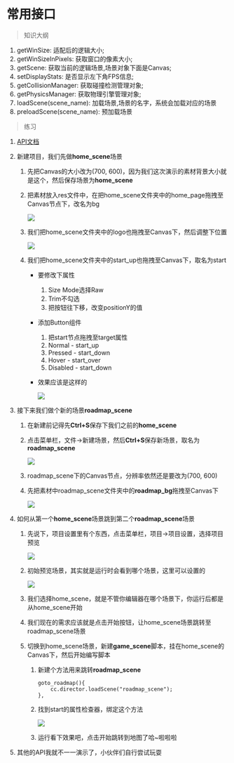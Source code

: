 # 常用接口

> 知识大纲
1. getWinSize: 适配后的逻辑大小;
2. getWinSizeInPixels: 获取窗口的像素大小;
3. getScene: 获取当前的逻辑场景,场景对象下面是Canvas;
4. setDisplayStats: 是否显示左下角FPS信息;
5. getCollisionManager: 获取碰撞检测管理对象;
6. getPhysicsManager: 获取物理引擎管理对象;
7. loadScene(scene_name): 加载场景,场景的名字，系统会加载对应的场景
8. preloadScene(scene_name): 预加载场景

> 练习
1. [API文档](https://docs.cocos.com/creator/api/zh/classes/Director.html)
2. 新建项目，我们先做**home_scene**场景
    1. 先把Canvas的大小改为(700, 600)，因为我们这次演示的素材背景大小就是这个，然后保存场景为**home_scene**
    2. 把素材放入res文件中，在把home_scene文件夹中的home_page拖拽至Canvas节点下，改名为bg  
    
        ![](./images/拖拽home_page到Canvas下.jpg)    
    
    3. 我们把home_scene文件夹中的logo也拖拽至Canvas下，然后调整下位置   
    
        ![](./images/拖拽logo到Canvas下并调整位置.jpg) 
        
    4. 我们把home_scene文件夹中的start_up也拖拽至Canvas下，取名为start
        * 要修改下属性
            1. Size Mode选择Raw
            2. Trim不勾选
            3. 把按钮往下移，改变positionY的值 
        * 添加Button组件
            1. 把start节点拖拽至target属性
            2. Normal - start_up
            3. Pressed - start_down
            4. Hover - start_over
            5. Disabled - start_down
        * 效果应该是这样的
          
            ![](./images/开始按钮.jpg)
            
3. 接下来我们做个新的场景**roadmap_scene** 
    1. 在新建前记得先**Ctrl+S**保存下我们之前的**home_scene** 
    2. 点击菜单栏，文件->新建场景，然后**Ctrl+S**保存新场景，取名为**roadmap_scene** 
        
        ![](./images/新建roadmap_scene.jpg) 
    
    3. roadmap_scene下的Canvas节点，分辨率依然还是要改为(700, 600)    
    4. 先把素材中roadmap_scene文件夹中的**roadmap_bg**拖拽至Canvas下   
    
        ![](./images/roadmap_bg拖拽至Canvas下.jpg)    
 
4. 如何从第一个**home_scene**场景跳到第二个**roadmap_scene**场景
    1. 先说下，项目设置里有个东西，点击菜单栏，项目->项目设置，选择项目预览
    
        ![](./images/项目预览.jpg)   
        
    2. 初始预览场景，其实就是运行时会看到哪个场景，这里可以设置的
    
        ![](./images/设置初始预览场景.jpg)   
        
    3. 我们选择home_scene，就是不管你编辑器在哪个场景下，你运行后都是从home_scene开始
    4. 我们现在的需求应该就是点击开始按钮，让home_scene场景跳转至roadmap_scene场景
    5. 切换到home_scene场景，新建**game_scene**脚本，挂在home_scene的Canvas下，然后开始编写脚本
        1. 新建个方法用来跳转**roadmap_scene**
            ```
            goto_roadmap(){
                cc.director.loadScene("roadmap_scene");
            },
            ```            
        2. 找到start的属性检查器，绑定这个方法 
        
            ![](./images/按钮绑定跳转场景的方法.jpg)
            
        3. 运行看下效果吧，点击开始跳转到地图了哈~啦啦啦
 5. 其他的API我就不一一演示了，小伙伴们自行尝试玩耍            
